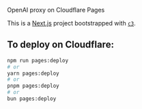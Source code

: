 OpenAI proxy on Cloudflare Pages

This is a [Next.js](https://nextjs.org/) project bootstrapped with [`c3`](https://developers.cloudflare.com/pages/get-started/c3).

## To deploy on Cloudflare:

```bash
npm run pages:deploy
# or
yarn pages:deploy
# or
pnpm pages:deploy
# or
bun pages:deploy
```
